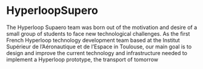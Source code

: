 # HyperloopSupero
The Hyperloop Supaero team was born out of the motivation and desire of a small group of students to face new technological challenges. As the first French Hyperloop technology development team based at the Institut Supérieur de l’Aéronautique et de l’Espace in Toulouse, our main goal is to design and improve the current technology and infrastructure needed to implement a Hyperloop prototype, the transport of tomorrow
